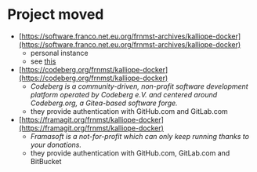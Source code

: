 # Project moved

- [https://software.franco.net.eu.org/frnmst-archives/kalliope-docker](https://software.franco.net.eu.org/frnmst-archives/kalliope-docker)
  - personal instance
  - see [this](https://software.franco.net.eu.org/frnmst/software.franco.net.eu.org/src/branch/master/privacy_policy.md#user-content-table-of-contents)
- [https://codeberg.org/frnmst/kalliope-docker](https://codeberg.org/frnmst/kalliope-docker)
  - *Codeberg is a community-driven, non-profit software development platform operated by Codeberg e.V. and centered around Codeberg.org, a Gitea-based software forge.*
  - they provide authentication with GitHub.com and GitLab.com
- [https://framagit.org/frnmst/kalliope-docker](https://framagit.org/frnmst/kalliope-docker)
  - *Framasoft is a not-for-profit which can only keep running thanks to your donations.*
  - they provide authentication with GitHub.com, GitLab.com and BitBucket
